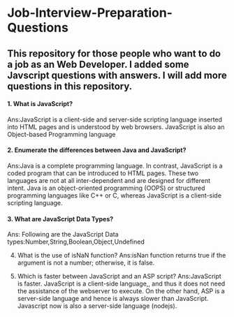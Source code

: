 # Job-Interview-Preparation-Questions
## This repository for those people who want to do a job as an Web Developer. I added some Javscript questions with answers. I will add more questions in this repository. 

#### 1. What is JavaScript?
Ans:JavaScript is a client-side and server-side scripting language inserted into HTML pages and is understood by web browsers. JavaScript is also an Object-based Programming language

#### 2. Enumerate the differences between Java and JavaScript?
Ans:Java is a complete programming language. In contrast, JavaScript is a coded program that can be introduced to HTML pages. These two languages are not at all inter-dependent and are designed for different intent. Java is an object-oriented programming (OOPS) or structured programming languages like C++ or C, whereas JavaScript is a client-side scripting language.

#### 3. What are JavaScript Data Types?
Ans: Following are the JavaScript Data types:Number,String,Boolean,Object,Undefined

4. What is the use of isNaN function?
Ans:isNan function returns true if the argument is not a number; otherwise, it is false.

5. Which is faster between JavaScript and an ASP script?
Ans:JavaScript is faster. JavaScript is a client-side language,, and thus it does not need the assistance of the webserver to execute. On the other hand, ASP is a server-side language and hence is always slower than JavaScript. Javascript now is also a server-side language (nodejs).
